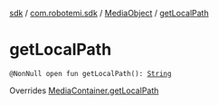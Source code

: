 [sdk](../../index.md) / [com.robotemi.sdk](../index.md) / [MediaObject](index.md) / [getLocalPath](./get-local-path.md)

# getLocalPath

`@NonNull open fun getLocalPath(): `[`String`](https://kotlinlang.org/api/latest/jvm/stdlib/kotlin/-string/index.html)

Overrides [MediaContainer.getLocalPath](../-media-container/get-local-path.md)

